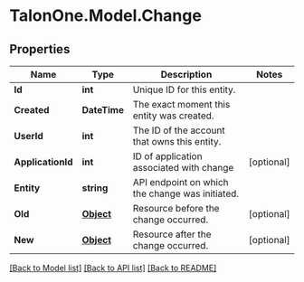 
# TalonOne.Model.Change

## Properties

Name | Type | Description | Notes
------------ | ------------- | ------------- | -------------
**Id** | **int** | Unique ID for this entity. | 
**Created** | **DateTime** | The exact moment this entity was created. | 
**UserId** | **int** | The ID of the account that owns this entity. | 
**ApplicationId** | **int** | ID of application associated with change | [optional] 
**Entity** | **string** | API endpoint on which the change was initiated. | 
**Old** | [**Object**](.md) | Resource before the change occurred. | [optional] 
**New** | [**Object**](.md) | Resource after the change occurred. | [optional] 

[[Back to Model list]](../README.md#documentation-for-models)
[[Back to API list]](../README.md#documentation-for-api-endpoints)
[[Back to README]](../README.md)

